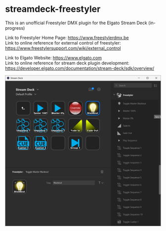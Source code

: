 # streamdeck-freestyler
This is an unofficial Freestyler DMX plugin for the Elgato Stream Deck (in-progress)

Link to Freestyler Home Page: https://www.freestylerdmx.be</br>
Link to online reference for external control of freestyler: https://www.freestylersupport.com/wiki/external_control

Link to Elgato Website: https://www.elgato.com</br>
Link to online reference for stream deck plugin development: https://developer.elgato.com/documentation/stream-deck/sdk/overview/


![StreamDeck Screenshot](https://github.com/jwileyfl/streamdeck-freestyler/blob/main/StreamDeckScreenshot.png?raw=true)
